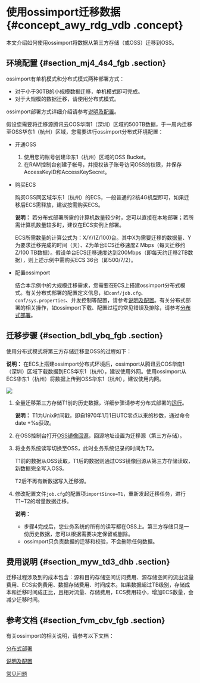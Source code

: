 # 使用ossimport迁移数据 {#concept_awy_rdg_vdb .concept}

本文介绍如何使用ossimport将数据从第三方存储（或OSS）迁移到OSS。

## 环境配置 {#section_mj4_4s4_fgb .section}

ossimport有单机模式和分布式模式两种部署方式：

-   对于小于30TB的小规模数据迁移，单机模式即可完成。
-   对于大规模的数据迁移，请使用分布式模式。

ossimport部署方式详细介绍请参考[说明及配置](../../../../intl.zh-CN/常用工具/数据迁移工具ossimport/说明及配置.md#)。

假设您需要将迁移源腾讯云COS华南1（深圳）区域的500TB数据，于一周内迁移至OSS华东1（杭州）区域，您需要进行ossimport分布式环境配置：

-   开通OSS
    1.  使用您的账号创建华东1（杭州）区域的OSS Bucket。
    2.  在RAM控制台创建子帐号，并授权该子账号访问OSS的权限，并保存AccessKeyID和AccessKeySecret。
-   购买ECS

    购买OSS同区域华东1（杭州）的ECS，一般普通的2核4G机型即可，如果迁移后ECS需释放，建议按需购买ECS。

    **说明：** 若分布式部署所需的计算机数量较少时，您可以直接在本地部署；若所需计算机数量较多时，建议在ECS实例上部署。

    ECS所需数量的计算公式为：X/Y/\(Z/100\)台。其中X为需要迁移的数据量、Y为要求迁移完成的时间（天）、Z为单台ECS迁移速度Z Mbps（每天迁移约Z/100 TB数据）。假设单台ECS迁移速度达到200Mbps（即每天约迁移2TB数据），则上述示例中需购买ECS 36台（即500/7/2）。

-   配置ossimport

    结合本示例中的大规模迁移需求，您需要在ECS上搭建ossimport分布式模式。有关分布式部署的配置定义信息，如`conf/job.cfg`、`conf/sys.properties`、并发控制等配置，请参考[说明及配置](../../../../intl.zh-CN/常用工具/数据迁移工具ossimport/说明及配置.md#)。有关分布式部署的相关操作，如ossimport下载、配置过程的常见错误及排除，请参考[分布式部署](../../../../intl.zh-CN/常用工具/数据迁移工具ossimport/分布式部署.md#)。


## 迁移步骤 {#section_bdl_ybq_fgb .section}

使用分布式模式将第三方存储迁移至OSS的过程如下：

**说明：** 在ECS上搭建ossimport分布式环境后，ossimport从腾讯云COS华南1（深圳）区域下载数据到ECS华东1（杭州），建议使用外网。使用ossimport从ECS华东1（杭州）将数据上传到OSS华东1（杭州），建议使用内网。

![](http://static-aliyun-doc.oss-cn-hangzhou.aliyuncs.com/assets/img/4431/15677623041976_zh-CN.png)

1.  全量迁移第三方存储T1前的历史数据，详细步骤请参考分布式部署的[运行](../../../../intl.zh-CN/常用工具/数据迁移工具ossimport/分布式部署.md#section_m1y_1jh_wdb)。

    **说明：** T1为Unix时间戳，即自1970年1月1日UTC零点以来的秒数，通过命令date +%s获取。

2.  在OSS控制台打开[OSS镜像回源](../../../../intl.zh-CN/控制台用户指南/管理存储空间/设置回源规则.md#)，回源地址设置为迁移源（第三方存储）。
3.  将业务系统读写切换至OSS，此时业务系统记录的时间为T2。

    T1前的数据从OSS读取，T1后的数据则通过OSS镜像回源从第三方存储读取，新数据完全写入OSS。

    T2后不再有新数据写入迁移源。

4.  修改配置文件`job.cfg`的配置项`importSince=T1`，重新发起迁移任务，进行T1~T2的增量数据迁移。

    **说明：** 

    -   步骤4完成后，您业务系统的所有的读写都在OSS上。第三方存储只是一份历史数据，您可以根据需要决定保留或删除。
    -   ossimport只负责数据的迁移和校验，不会删除任何数据。

## 费用说明 {#section_myw_td3_dhb .section}

迁移过程涉及到的成本包含：源和目的存储空间访问费用、源存储空间的流出流量费用、ECS实例费用、数据存储费用、时间成本。如果数据超过TB级别，存储成本和迁移时间成正比，且相对流量、存储费用，ECS费用较小，增加ECS数量，会减少迁移时间。

## 参考文档 {#section_fvm_cbv_fgb .section}

有关ossimport的相关说明，请参考以下文档：

[分布式部署](../../../../intl.zh-CN/常用工具/数据迁移工具ossimport/分布式部署.md#)

[说明及配置](../../../../intl.zh-CN/常用工具/数据迁移工具ossimport/说明及配置.md#)

[常见问题](../../../../intl.zh-CN/常用工具/数据迁移工具ossimport/常见问题.md#)


